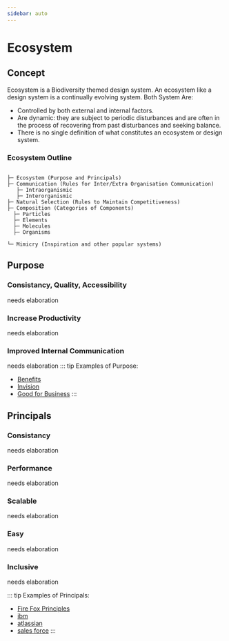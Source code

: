 ```yaml
---
sidebar: auto
---
```

# Ecosystem

## Concept
Ecosystem is a Biodiversity themed design system.  An ecosystem like a design system is a continually evolving system.
Both System Are:
- Controlled by both external and internal factors.
- Are dynamic: they are subject to periodic disturbances and are often in the process of recovering from past disturbances and seeking balance.
- There is no single definition of what constitutes an ecosystem or design system.


### Ecosystem Outline
```

├─ Ecosystem (Purpose and Principals)
├─ Communication (Rules for Inter/Extra Organisation Communication)
   ├─ Intraorganismic
   ├─ Interorganismic
├─ Natural Selection (Rules to Maintain Competitiveness)
├─ Composition (Categories of Components)
  ├─ Particles
  ├─ Elements
  ├─ Molecules
  ├─ Organisms

└─ Mimicry (Inspiration and other popular systems)
```

## Purpose

### Consistancy, Quality, Accessibility
needs elaboration

### Increase Productivity
needs elaboration

### Improved Internal Communication
needs elaboration
::: tip
Examples of Purpose:
- [Benefits](https://medium.com/qstream-design/the-benefits-of-creating-a-design-system-65eeae2977c)
- [Invision](https://www.invisionapp.com/blog/shared-design-systems/)
- [Good for Business](https://blog.prototypr.io/why-having-a-design-system-is-good-for-business-2e528cd31f2a)
:::

## Principals

### Consistancy
needs elaboration

### Performance
needs elaboration

### Scalable
needs elaboration

### Easy
needs elaboration

### Inclusive
needs elaboration

::: tip
Examples of Principals:
- [Fire Fox Principles](https://design.firefox.com/photon/introduction/principles.html)
- [ibm](https://www.ibm.com/design/language/)
- [atlassian](https://atlassian.design/guidelines/brand/personality)
- [sales force](https://www.lightningdesignsystem.com/guidelines/overview/)
:::
